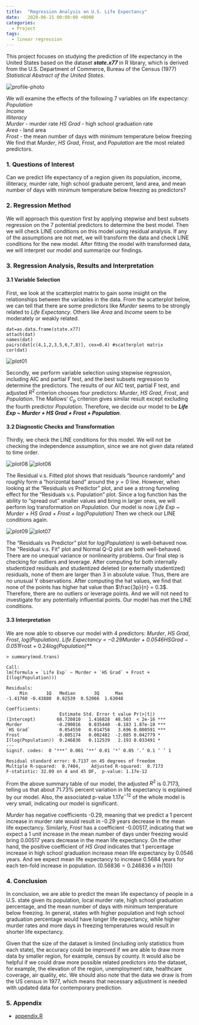 ```yaml
---
title:  "Regression Analysis on U.S. Life Expectancy"
date:   2020-06-15 00:00:00 +0000
categories:
  - Project
tags: 
  - linear regression
---
```


This project focuses on studying the prediction of life expectancy in the United States based on the dataset ***state.x77*** in R library, which is derived from the U.S. Department of Commerce,
Bureau of the Census (1977) *Statistical Abstract of the United States*.  

![profile-photo](https://github.com/rickonz/rickonz.github.io/blob/master/projects/life-expectancy/image/front-image.jpg?raw=true)

We will examine the effects of the following 7 variables on life expectancy: 
*Population*  
*Income*  
*Illiteracy*  
*Murder* - murder rate
*HS Grad* - high school graduation rate  
*Area* - land area  
*Frost* - the mean number of days with minimum temperature below freezing  
We find that *Murder*, *HS Grad*, *Frost*, and *Population* are the most related predictors.    

### 1. Questions of Interest
Can we predict life expectancy of a region given its population, income, illiteracy, murder rate, high school graduate percent, land area, and mean number of days with minimum temperature below freezing as predictors?  

### 2. Regression Method
We will approach this question first by applying stepwise and best subsets regression on the 7 potential predictors to determine the best model. Then we will check LINE conditions on this model using residual analysis. If any of the assumptions are not met, we will transform the data and check LINE conditions for the new model. After fitting the model with transformed data, we will interpret our model and summarize our findings.  

### 3. Regression Analysis, Results and Interpretation
#### **3.1 Variable Selection**
First, we look at the scatterplot matrix to gain some insight on the relationships between the variables in the data. From the scatterplot below, we can tell that there are some predictors like *Murder* seems to be strongly related to *Life Expectancy*. Others like *Area* and *Income* seem to be moderately or weakly related.  

```{r}
dat=as.data.frame(state.x77)
attach(dat)
names(dat)
pairs(dat[c(4,1,2,3,5,6,7,8)], cex=0.4) #scatterplot matrix
cor(dat)
```
![plot01](https://github.com/rickonz/rickonz.github.io/blob/master/projects/life-expectancy/image/plot01.png?raw=true)

Secondly, we perform variable selection using stepwise regression, including AIC and partial F test, and the best subsets regression to determine the predictors. The results of our AIC test, partial F test, and adjusted $R^2$ criterion chooses four predictors: *Murder*, *HS Grad*, *Frost*, and *Population*. The Mallows’ $C_p$ criterion gives similar result except excluding the fourth predictor *Population*. Therefore, we decide our model to be ***Life Exp ~ Murder + HS Grad + Frost + Population***.  

#### **3.2 Diagnostic Checks and Transformation**
Thirdly, we check the LINE conditions for this model. We will not be checking the independence assumption, since we are not given data related to time order.  

![plot08](https://github.com/rickonz/rickonz.github.io/blob/master/projects/life-expectancy/image/plot08.png?raw=true)
![plot06](https://github.com/rickonz/rickonz.github.io/blob/master/projects/life-expectancy/image/plot06.png?raw=true)

The Residual v.s. Fitted plot shows that residuals “bounce randomly” and roughly form a “horizontal band” around the $y=0$ line. However, when looking at the “Residuals vs Predictor” plot, and see a strong funneling effect for the “Residuals v.s. Population” plot. Since a log function has the ability to “spread out” smaller values and bring in larger ones, we will perform log transformation on *Population*. Our model is now *Life Exp ~ Murder + HS Grad + Frost + log(Population)* Then we check our LINE conditions again.  

![plot09](https://github.com/rickonz/rickonz.github.io/blob/master/projects/life-expectancy/image/plot09.png?raw=true)
![plot07](https://github.com/rickonz/rickonz.github.io/blob/master/projects/life-expectancy/image/plot07.png?raw=true)

The “Residuals vs Predictor” plot for *log(Population)* is well-behaved now. The "Residual v.s. Fit" plot and Normal Q-Q plot are both well-behaved. There are no unequal variance or nonlinearity problems.
Our final step is checking for outliers and leverage. After computing for both internally
studentized residuals and studentized deleted (or externally studentized) residuals, none of them
are larger than 3 in absolute value. Thus, there are no unusual Y observations. After computing
the hat values, we find that none of the points has higher hat value than $\frac{3p}{n} = 0.3$. Therefore, there are no outliers or leverage points. And we will not need to investigate for any potentially influential points. Our model has met the LINE conditions.  

#### **3.3 Interpretation**
We are now able to observe our model with 4 predictors: *Murder*, *HS Grad*, *Frost*, *log(Population)*.
***Life Expectancy = −0.29*Murder + 0.0546*HSGrad − 0.051*Frost + 0.24*log(Population)***

```
> summary(mod.trans)

Call:
lm(formula = `Life Exp` ~ Murder + `HS Grad` + Frost + I(log(Population)))

Residuals:
     Min       1Q   Median       3Q      Max 
-1.41760 -0.43880  0.02539  0.52066  1.63048 

Coefficients:
                    Estimate Std. Error t value Pr(>|t|)    
(Intercept)        68.720810   1.416828  48.503  < 2e-16 ***
Murder             -0.290016   0.035440  -8.183 1.87e-10 ***
`HS Grad`           0.054550   0.014758   3.696 0.000591 ***
Frost              -0.005174   0.002482  -2.085 0.042779 *  
I(log(Population))  0.246836   0.112539   2.193 0.033491 *  
---
Signif. codes:  0 ‘***’ 0.001 ‘**’ 0.01 ‘*’ 0.05 ‘.’ 0.1 ‘ ’ 1

Residual standard error: 0.7137 on 45 degrees of freedom
Multiple R-squared:  0.7404,	Adjusted R-squared:  0.7173 
F-statistic: 32.09 on 4 and 45 DF,  p-value: 1.17e-12
```

From the above summary table of our model, the adjusted $R^2$ is 0.7173, telling us that about 71.73% percent variation in life expectancy is explained by our model. Also, the associated p-value $1. 17e^{−12}$ of the whole model is very small, indicating our model is significant.  

*Murder* has negative coefficients -0.29, meaning that we predict a 1 percent increase in murder rate would result in -0.29 years decrease in the mean life expectancy. Similarly, *Frost* has a coefficient -0.00517, indicating that we expect a 1 unit increase in the mean number of days under freezing would bring 0.00517 years decrease in the mean life expectancy. On the other hand, the positive coefficient of *HS Grad* indicates that 1 percentage increase in high school graduation increase mean life expectancy by 0.0546 years. And we expect mean life expectancy to increase 0.5684 years for each ten-fold increase in population. $(0.56836 = 0.246836 × ln(10))$


### 4. Conclusion
In conclusion, we are able to predict the mean life expectancy of people in a U.S. state given its population, local murder rate, high school graduation percentage, and the mean number of days with minimum temperature below freezing. In general, states with higher population and high school graduation percentage would have longer life expectancy, while higher murder rates and more days in freezing temperatures would result in shorter life expectancy.  

Given that the size of the dataset is limited (including only statistics from each state), the accuracy could be improved if we are able to draw more data by smaller region, for example, census by county. It would also be helpful if we could draw more possible related predictors into the dataset, for example, the elevation of the region, unemployment rate, healthcare coverage, air quality, etc. We should also note that the data we draw is from the US census in 1977, which means that necessary adjustment is needed with updated data for contemporary prediction.

### 5. Appendix
   - [appendix.R](https://github.com/rickonz/rickonz.github.io/blob/master/projects/life-expectancy/appendix.R)
